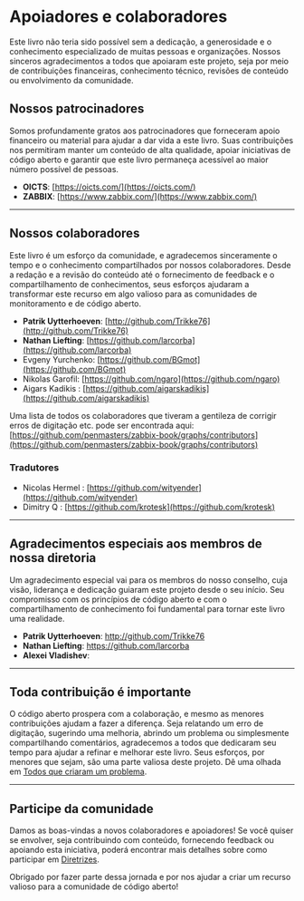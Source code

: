 # Apoiadores e colaboradores

Este livro não teria sido possível sem a dedicação, a generosidade e o
conhecimento especializado de muitas pessoas e organizações. Nossos sinceros
agradecimentos a todos que apoiaram este projeto, seja por meio de contribuições
financeiras, conhecimento técnico, revisões de conteúdo ou envolvimento da
comunidade.

## Nossos patrocinadores

Somos profundamente gratos aos patrocinadores que forneceram apoio financeiro ou
material para ajudar a dar vida a este livro. Suas contribuições nos permitiram
manter um conteúdo de alta qualidade, apoiar iniciativas de código aberto e
garantir que este livro permaneça acessível ao maior número possível de pessoas.

- **OICTS**: [https://oicts.com/](https://oicts.com/)
- **ZABBIX**: [https://www.zabbix.com/](https://www.zabbix.com/)

---

## Nossos colaboradores

Este livro é um esforço da comunidade, e agradecemos sinceramente o tempo e o
conhecimento compartilhados por nossos colaboradores. Desde a redação e a
revisão do conteúdo até o fornecimento de feedback e o compartilhamento de
conhecimentos, seus esforços ajudaram a transformar este recurso em algo valioso
para as comunidades de monitoramento e de código aberto.

- **Patrik Uytterhoeven**:
  [http://github.com/Trikke76](http://github.com/Trikke76)
- **Nathan Liefting**:
  [https://github.com/larcorba](https://github.com/larcorba)
- Evgeny Yurchenko: [https://github.com/BGmot](https://github.com/BGmot)
- Nikolas Garofil: [https://github.com/ngaro](https://github.com/ngaro)
- Aigars Kadikis :
  [https://github.com/aigarskadikis](https://github.com/aigarskadikis)

Uma lista de todos os colaboradores que tiveram a gentileza de corrigir erros de
digitação etc. pode ser encontrada aqui:
[https://github.com/penmasters/zabbix-book/graphs/contributors](https://github.com/penmasters/zabbix-book/graphs/contributors)

### Tradutores

- Nicolas Hermel : [https://github.com/wityender](https://github.com/wityender)
- Dimitry Q : [https://github.com/krotesk](https://github.com/krotesk)

---

## Agradecimentos especiais aos membros de nossa diretoria

Um agradecimento especial vai para os membros do nosso conselho, cuja visão,
liderança e dedicação guiaram este projeto desde o seu início. Seu compromisso
com os princípios de código aberto e com o compartilhamento de conhecimento foi
fundamental para tornar este livro uma realidade.

- **Patrik Uytterhoeven**: http://github.com/Trikke76
- **Nathan Liefting**: https://github.com/larcorba
- **Alexei Vladishev**:

---

## Toda contribuição é importante

O código aberto prospera com a colaboração, e mesmo as menores contribuições
ajudam a fazer a diferença. Seja relatando um erro de digitação, sugerindo uma
melhoria, abrindo um problema ou simplesmente compartilhando comentários,
agradecemos a todos que dedicaram seu tempo para ajudar a refinar e melhorar
este livro. Seus esforços, por menores que sejam, são uma parte valiosa deste
projeto. Dê uma olhada em [Todos que criaram um
problema](https://github.com/penmasters/zabbix-book/issues?q=is%3Aissue%20).

---

## Participe da comunidade

Damos as boas-vindas a novos colaboradores e apoiadores! Se você quiser se
envolver, seja contribuindo com conteúdo, fornecendo feedback ou apoiando esta
iniciativa, poderá encontrar mais detalhes sobre como participar em
[Diretrizes](./Guidelines.md).

Obrigado por fazer parte dessa jornada e por nos ajudar a criar um recurso
valioso para a comunidade de código aberto!
